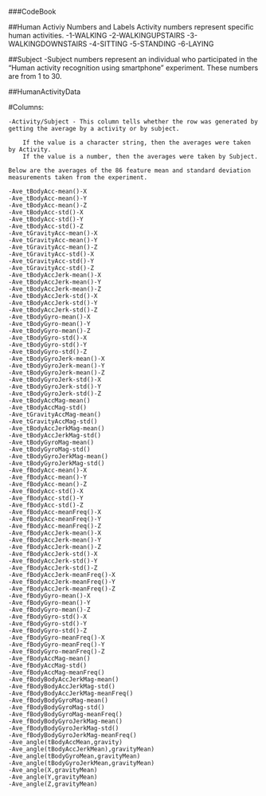 
###CodeBook

##Human Activiy Numbers and Labels
Activity numbers represent specific human activities.
	-1-WALKING
	-2-WALKINGUPSTAIRS
	-3-WALKINGDOWNSTAIRS
	-4-SITTING
	-5-STANDING
	-6-LAYING

##Subject
-Subject numbers represent an individual who participated in the “Human activity recognition using smartphone” experiment. These numbers are from 1 to 30.

##HumanActivityData

#Columns:

	-Activity/Subject - This column tells whether the row was generated by getting the average by a activity or by subject.
	
		If the value is a character string, then the averages were taken by Activity.
		If the value is a number, then the averages were taken by Subject. 
	
	Below are the averages of the 86 feature mean and standard deviation measurements taken from the experiment.

	-Ave_tBodyAcc-mean()-X
	-Ave_tBodyAcc-mean()-Y
	-Ave_tBodyAcc-mean()-Z
	-Ave_tBodyAcc-std()-X
	-Ave_tBodyAcc-std()-Y
	-Ave_tBodyAcc-std()-Z
	-Ave_tGravityAcc-mean()-X
	-Ave_tGravityAcc-mean()-Y
	-Ave_tGravityAcc-mean()-Z
	-Ave_tGravityAcc-std()-X
	-Ave_tGravityAcc-std()-Y
	-Ave_tGravityAcc-std()-Z
	-Ave_tBodyAccJerk-mean()-X
	-Ave_tBodyAccJerk-mean()-Y
	-Ave_tBodyAccJerk-mean()-Z
	-Ave_tBodyAccJerk-std()-X
	-Ave_tBodyAccJerk-std()-Y
	-Ave_tBodyAccJerk-std()-Z
	-Ave_tBodyGyro-mean()-X
	-Ave_tBodyGyro-mean()-Y
	-Ave_tBodyGyro-mean()-Z
	-Ave_tBodyGyro-std()-X
	-Ave_tBodyGyro-std()-Y
	-Ave_tBodyGyro-std()-Z
	-Ave_tBodyGyroJerk-mean()-X
	-Ave_tBodyGyroJerk-mean()-Y
	-Ave_tBodyGyroJerk-mean()-Z
	-Ave_tBodyGyroJerk-std()-X
	-Ave_tBodyGyroJerk-std()-Y
	-Ave_tBodyGyroJerk-std()-Z
	-Ave_tBodyAccMag-mean()
	-Ave_tBodyAccMag-std()
	-Ave_tGravityAccMag-mean()
	-Ave_tGravityAccMag-std()
	-Ave_tBodyAccJerkMag-mean()
	-Ave_tBodyAccJerkMag-std()
	-Ave_tBodyGyroMag-mean()
	-Ave_tBodyGyroMag-std()
	-Ave_tBodyGyroJerkMag-mean()
	-Ave_tBodyGyroJerkMag-std()
	-Ave_fBodyAcc-mean()-X
	-Ave_fBodyAcc-mean()-Y
	-Ave_fBodyAcc-mean()-Z
	-Ave_fBodyAcc-std()-X
	-Ave_fBodyAcc-std()-Y
	-Ave_fBodyAcc-std()-Z
	-Ave_fBodyAcc-meanFreq()-X
	-Ave_fBodyAcc-meanFreq()-Y
	-Ave_fBodyAcc-meanFreq()-Z
	-Ave_fBodyAccJerk-mean()-X
	-Ave_fBodyAccJerk-mean()-Y
	-Ave_fBodyAccJerk-mean()-Z
	-Ave_fBodyAccJerk-std()-X
	-Ave_fBodyAccJerk-std()-Y
	-Ave_fBodyAccJerk-std()-Z
	-Ave_fBodyAccJerk-meanFreq()-X
	-Ave_fBodyAccJerk-meanFreq()-Y
	-Ave_fBodyAccJerk-meanFreq()-Z
	-Ave_fBodyGyro-mean()-X
	-Ave_fBodyGyro-mean()-Y
	-Ave_fBodyGyro-mean()-Z
	-Ave_fBodyGyro-std()-X
	-Ave_fBodyGyro-std()-Y
	-Ave_fBodyGyro-std()-Z
	-Ave_fBodyGyro-meanFreq()-X
	-Ave_fBodyGyro-meanFreq()-Y
	-Ave_fBodyGyro-meanFreq()-Z
	-Ave_fBodyAccMag-mean()
	-Ave_fBodyAccMag-std()
	-Ave_fBodyAccMag-meanFreq()
	-Ave_fBodyBodyAccJerkMag-mean()
	-Ave_fBodyBodyAccJerkMag-std()
	-Ave_fBodyBodyAccJerkMag-meanFreq()
	-Ave_fBodyBodyGyroMag-mean()
	-Ave_fBodyBodyGyroMag-std()
	-Ave_fBodyBodyGyroMag-meanFreq()
	-Ave_fBodyBodyGyroJerkMag-mean()
	-Ave_fBodyBodyGyroJerkMag-std()
	-Ave_fBodyBodyGyroJerkMag-meanFreq()
	-Ave_angle(tBodyAccMean,gravity)
	-Ave_angle(tBodyAccJerkMean),gravityMean)
	-Ave_angle(tBodyGyroMean,gravityMean)
	-Ave_angle(tBodyGyroJerkMean,gravityMean)
	-Ave_angle(X,gravityMean)
	-Ave_angle(Y,gravityMean)
	-Ave_angle(Z,gravityMean)
